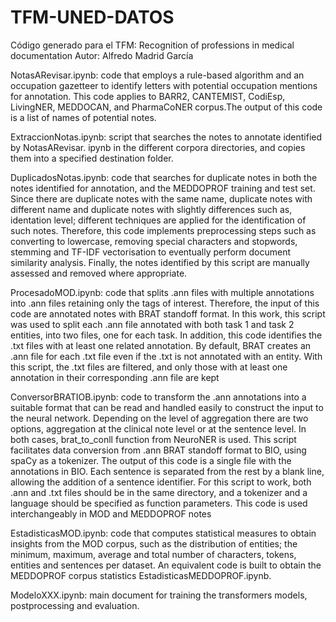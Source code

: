 # TFM-UNED-DATOS
Código generado para el TFM: Recognition of professions in medical documentation
Autor: Alfredo Madrid García

NotasARevisar.ipynb: code that employs a rule-based algorithm and an occupation gazetteer to identify letters with potential occupation mentions for annotation. This code applies to BARR2, CANTEMIST, CodiEsp, LivingNER, MEDDOCAN, and PharmaCoNER corpus.The output of this code is a list of names of potential notes.

ExtraccionNotas.ipynb: script that searches the notes to annotate identified by NotasARevisar. ipynb in the different corpora directories, and copies them into a specified destination folder.

DuplicadosNotas.ipynb: code that searches for duplicate notes in both the notes identified for annotation, and the MEDDOPROF training and test set. Since there are duplicate notes with the same name, duplicate notes with different name and duplicate notes with slightly differences such as, identation level; different techniques are applied for the identification of such notes. Therefore, this code implements preprocessing steps such as converting to lowercase, removing special characters and stopwords, stemming and TF-IDF vectorisation to eventually perform document similarity analysis. Finally, the notes identified by this script are manually assessed and removed where appropriate.

ProcesadoMOD.ipynb: code that splits .ann files with multiple annotations into .ann files retaining only the tags of interest. Therefore, the input of this code are annotated notes with BRAT standoff format. In this work, this script was used to split each .ann file annotated with both task 1 and task 2 entities, into two files, one for each task. In addition, this code identifies the .txt files with at least one related annotation. By default, BRAT creates an .ann file for each .txt file even if the .txt is not annotated with an entity. With this script, the .txt files are filtered, and only those with at least one annotation in their corresponding .ann file are kept

ConversorBRATIOB.ipynb: code to transform the .ann annotations into a suitable format that can be read and handled easily to construct the input to the neural network. Depending on the level of aggregation there are two options, aggregation at the clinical note level or at the sentence level. In both cases, brat_to_conll function from NeuroNER is used. This script facilitates data conversion from .ann BRAT standoff format to BIO, using spaCy as a tokenizer. The output of this code is a single file with the annotations in BIO. Each sentence is separated from the rest by a blank line, allowing the addition of a sentence identifier. For this script to work, both .ann and .txt files should be in the same directory, and a tokenizer and a language should be specified as function parameters. This code is used interchangeably in MOD and MEDDOPROF notes

EstadisticasMOD.ipynb: code that computes statistical measures to obtain insights from the MOD corpus, such as the distribution of entities; the minimum, maximum, average and total number of characters, tokens, entities and sentences per dataset. An equivalent code is built to obtain the MEDDOPROF corpus statistics EstadisticasMEDDOPROF.ipynb.

ModeloXXX.ipynb: main document for training the transformers models, postprocessing and evaluation.
